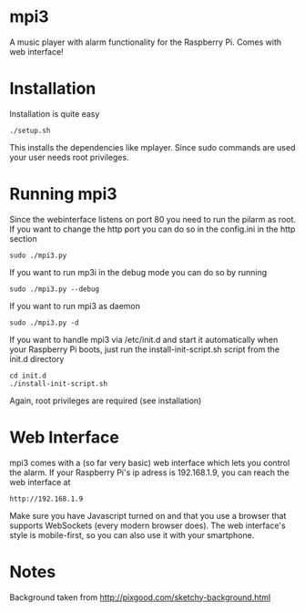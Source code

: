 mpi3
====

A music player with alarm functionality for the Raspberry Pi. Comes with web interface!


Installation
============
Installation is quite easy

	./setup.sh

This installs the dependencies like mplayer. Since sudo commands are used your user needs root privileges.


Running mpi3
============
Since the webinterface listens on port 80 you need to run the pilarm as root. If you want to change the http port you can do so in the config.ini in the http section

	sudo ./mpi3.py

If you want to run mp3i in the debug mode you can do so by running

	sudo ./mpi3.py --debug

If you want to run mpi3 as daemon

	sudo ./mpi3.py -d

If you want to handle mpi3 via /etc/init.d and start it automatically when your Raspberry Pi boots, just run the install-init-script.sh script from the init.d directory

	cd init.d
	./install-init-script.sh

Again, root privileges are required (see installation) 

Web Interface
============
mpi3 comes with a (so far very basic) web interface which lets you control the alarm. If your Raspberry Pi's ip adress is 192.168.1.9, you can reach the web interface at

	http://192.168.1.9
	
Make sure you have Javascript turned on and that you use a browser that supports WebSockets (every modern browser does). The web interface's style is mobile-first, so you can also use it with your smartphone.

Notes
=====
Background taken from http://pixgood.com/sketchy-background.html